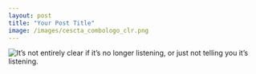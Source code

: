 ```yaml
---
layout: post
title: "Your Post Title"
image: /images/cescta_combologo_clr.png
---
```



<img src="[https://github.com/VirtuallyRichmond/virtuallyrichmond.github.io/blob/main/cescta_combologo_clr.png](https://github.com/VirtuallyRichmond/virtuallyrichmond.github.io/blob/main/cescta_combologo_clr.png)" alt="It’s not entirely clear if it’s no longer listening, or just not telling you it’s listening.">
